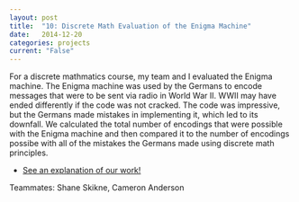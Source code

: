 ```yaml
---
layout: post
title:  "10: Discrete Math Evaluation of the Enigma Machine"
date:   2014-12-20
categories: projects
current: "False"
---
```

For a discrete mathmatics course, my team and I evaluated the Enigma machine. The Enigma machine was used by the Germans to encode messages that were to be sent via radio in World War II. WWII may have ended differently if the code was not cracked. The code was impressive, but the Germans made mistakes in implementing it, which led to its downfall. We calculated the total number of encodings that were possible with the Enigma machine and then compared it to the number of encodings possibe with all of the mistakes the Germans made using discrete math principles.


* [See an explanation of our work!](https://www.dropbox.com/s/8bddzbijhv4uj9j/Enigma_Machine.pdf?dl=0)

<!-- Add carusel of images from slide deck -->
Teammates: Shane Skikne, Cameron Anderson